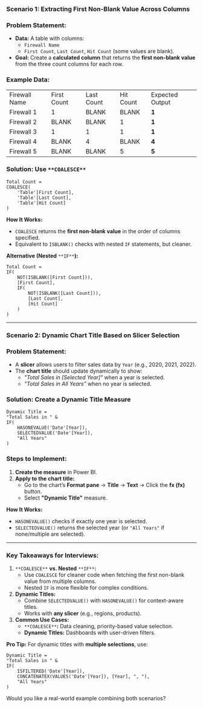 ### **Scenario 1: Extracting First Non-Blank Value Across Columns**

### **Problem Statement:**

- **Data:** A table with columns:
    - `Firewall Name`
    - `First Count`, `Last Count`, `Hit Count` (some values are blank).
- **Goal:** Create a **calculated column** that returns the **first non-blank value** from the three count columns for each row.

### **Example Data:**

|   |   |   |   |   |
|---|---|---|---|---|
|Firewall Name|First Count|Last Count|Hit Count|Expected Output|
|Firewall 1|1|BLANK|BLANK|**1**|
|Firewall 2|BLANK|BLANK|1|**1**|
|Firewall 3|1|1|1|**1**|
|Firewall 4|BLANK|4|BLANK|**4**|
|Firewall 5|BLANK|BLANK|5|**5**|

### **Solution: Use** `**COALESCE**`

```Plain
Total Count =
COALESCE(
    'Table'[First Count],
    'Table'[Last Count],
    'Table'[Hit Count]
)
```

**How It Works:**

- `COALESCE` returns the **first non-blank value** in the order of columns specified.
- Equivalent to `ISBLANK()` checks with nested `IF` statements, but cleaner.

**Alternative (Nested** `**IF**`**):**

```Plain
Total Count =
IF(
    NOT(ISBLANK([First Count])),
    [First Count],
    IF(
        NOT(ISBLANK([Last Count])),
        [Last Count],
        [Hit Count]
    )
)
```

---

### **Scenario 2: Dynamic Chart Title Based on Slicer Selection**

### **Problem Statement:**

- A **slicer** allows users to filter sales data by `Year` (e.g., 2020, 2021, 2022).
- The **chart title** should update dynamically to show:
    - _"Total Sales in [Selected Year]"_ when a year is selected.
    - _"Total Sales in All Years"_ when no year is selected.

### **Solution: Create a Dynamic Title Measure**

```Plain
Dynamic Title =
"Total Sales in " &
IF(
    HASONEVALUE('Date'[Year]),
    SELECTEDVALUE('Date'[Year]),
    "All Years"
)
```

### **Steps to Implement:**

1. **Create the measure** in Power BI.
2. **Apply to the chart title:**
    - Go to the chart’s **Format pane** → **Title** → **Text** → Click the **fx (fx)** button.
    - Select **"Dynamic Title"** measure.

**How It Works:**

- `HASONEVALUE()` checks if exactly one year is selected.
- `SELECTEDVALUE()` returns the selected year (or `"All Years"` if none/multiple are selected).

---

### **Key Takeaways for Interviews:**

1. `**COALESCE**` **vs. Nested** `**IF**`**:**
    - Use `COALESCE` for cleaner code when fetching the first non-blank value from multiple columns.
    - Nested `IF` is more flexible for complex conditions.
2. **Dynamic Titles:**
    - Combine `SELECTEDVALUE()` with `HASONEVALUE()` for context-aware titles.
    - Works with **any slicer** (e.g., regions, products).
3. **Common Use Cases:**
    - `**COALESCE**`**:** Data cleaning, priority-based value selection.
    - **Dynamic Titles:** Dashboards with user-driven filters.

**Pro Tip:** For dynamic titles with **multiple selections**, use:

```Plain
Dynamic Title =
"Total Sales in " &
IF(
    ISFILTERED('Date'[Year]),
    CONCATENATEX(VALUES('Date'[Year]), [Year], ", "),
    "All Years"
)
```

Would you like a real-world example combining both scenarios?